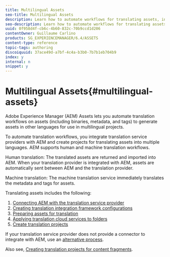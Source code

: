 ```yaml
---
title: Multilingual Assets
seo-title: Multilingual Assets
description: Learn how to automate workflows for translating assets, including binaries, metadata, and tags into multiple languages.
seo-description: Learn how to automate workflows for translating assets, including binaries, metadata, and tags into multiple languages.
uuid: 0f958d4f-cb6c-4b60-832c-70b9ccd1d206
contentOwner: Guillaume Carlino
products: SG_EXPERIENCEMANAGER/6.4/ASSETS
content-type: reference
topic-tags: authoring
discoiquuid: 37ace49d-a7bf-4c4a-b3b0-7b7b1eb704b9
index: y
internal: n
snippet: y
---
```


# Multilingual Assets{#multilingual-assets}

Adobe Experience Manager (AEM) Assets lets you automate translation workflows on assets (including binaries, metadata, and tags) to generate assets in other languages for use in multilingual projects.

To automate translation workflows, you integrate translation service providers with AEM and create projects for translating assets into multiple languages. AEM supports human and machine translation workflows.

Human translation: The translated assets are returned and imported into AEM. When your translation provider is integrated with AEM, assets are automatically sent between AEM and the translation provider.

Machine translation: The machine translation service immediately translates the metadata and tags for assets.

Translating assets includes the following:

1. [Connecting AEM with the translation service provider](../../sites/administering/using/tc-tic.md#connecting-to-a-translation-service-provider)
1. [Creating translation integration framework configurations](../../sites/administering/using/tc-tic.md)
1. [Preparing assets for translation](../../assets/using/preparing-assets-for-translation.md)
1. [Applying translation cloud services to folders](../../assets/using/transition-cloud-services.md)
1. [Create translation projects](../../assets/using/translation-projects.md)

If your translation service provider does not provide a connector to integrate with AEM, use an [alternative process](../../sites/administering/using/tc-manage.md#exportingatranslationjob).

Also see, [Creating translation projects for content fragments](../../assets/using/creating-translation-projects-for-content-fragments.md).
